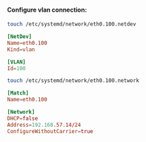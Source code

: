 #### Configure vlan connection:
```bash
touch /etc/systemd/network/eth0.100.netdev
```
```toml
[NetDev]
Name=eth0.100
Kind=vlan

[VLAN]
Id=100
```
```bash
touch /etc/systemd/network/eth0.100.network
```
```toml
[Match]
Name=eth0.100

[Network]
DHCP=false
Address=192.168.57.14/24
ConfigureWithoutCarrier=true
```
